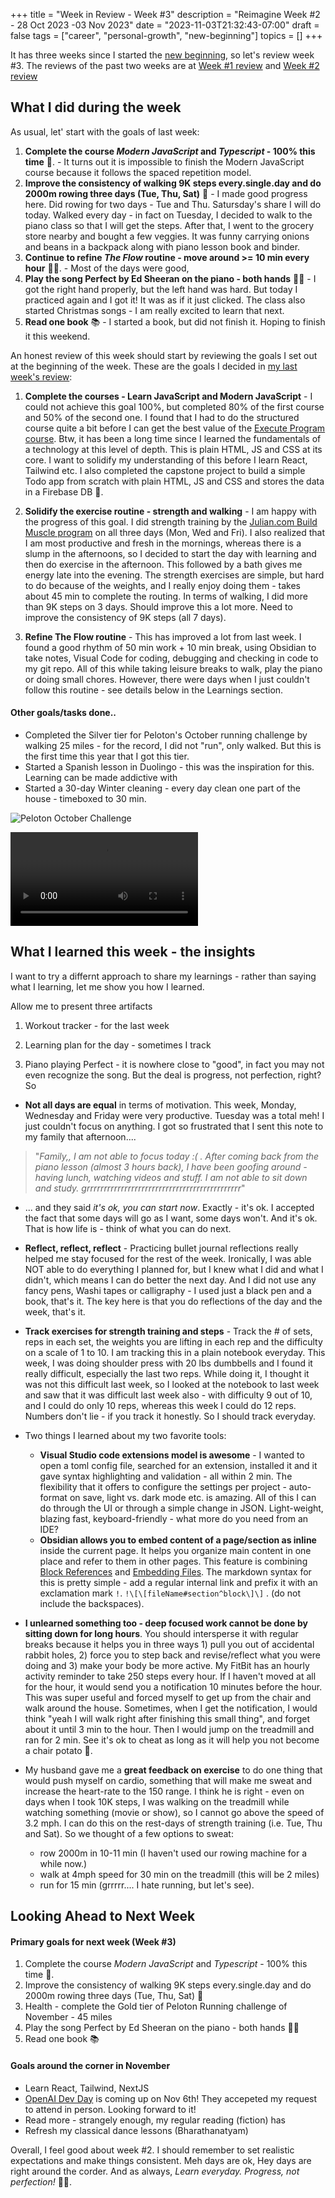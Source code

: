 +++
title = "Week in Review - Week #3"
description = "Reimagine Week #2 - 28 Oct 2023 -03 Nov 2023"
date = "2023-11-03T21:32:43-07:00"
draft = false
tags = ["career", "personal-growth", "new-beginning"]
topics = []
+++

It has three weeks since I started the [new beginning](/post/new-beginning/), so let's review week #3. The reviews of the  past two weeks are at [Week #1 review](/post/week-in-review-week1/ "Week In Review - Week 1") and [Week #2 review](/post/week-in-review-week2/ "Week In Review - Week 2")

## What I did during the week

As usual, let' start with the goals of last week:

  1. **Complete the course *Modern JavaScript* and *Typescript* - 100% this time** 🎯. - It turns out it is impossible to finish the Modern JavaScript course because it follows the spaced repetition model.
  2. **Improve the consistency of walking 9K steps every.single.day and do 2000m rowing three days (Tue, Thu, Sat)** 💪 - I made good progress here. Did rowing for two days - Tue and Thu. Satursday's share I will do today. Walked every day - in fact on Tuesday, I decided to walk to the piano class so that I will get the steps. After that, I went to the grocery store nearby and bought a few veggies. It was funny carrying onions and beans in a backpack along with piano lesson book and binder.
  3. **Continue to refine *The Flow* routine - move around >= 10 min every hour** 🚶👟. - Most of the days were good, 
  4. **Play the song Perfect by Ed Sheeran on the piano - both hands** 🎵🎹 - I got the right hand properly, but the left hand was hard. But today I practiced again and I got it! It was as if it just clicked. The class also started Christmas songs - I am really excited to learn that next.
  5. **Read one book** 📚 - I started a book, but did not finish it. Hoping to finish it this weekend.


An honest review of this week should start by reviewing the goals I set out at the beginning of the week. These are the goals I decided in [my last week's review](/post/week-in-review-week1/ "Week In Review - Week 1"):

  1. **Complete the courses - Learn JavaScript and Modern JavaScript** - I could not achieve this goal 100%, but completed 80% of the first course and 50% of the second one. I found that I had to do the structured course quite a bit before I can get the best value of the [Execute Program course](https://www.executeprogram.com/courses/modern-javascript). Btw, it has been a long time since I learned the fundamentals of a technology at this level of depth. This is plain HTML, JS and CSS at its core. I want to solidify my understanding of this before I learn React, Tailwind etc. I also completed the capstone project to build a simple Todo app from scratch with plain HTML, JS and CSS and stores the data in a Firebase DB 🚀.

  2. **Solidify the exercise routine - strength and walking** - I am happy with the progress of this goal. I did strength training by the [Julian.com Build Muscle program](https://www.julian.com/guide/muscle/intro) on all three days (Mon, Wed and Fri). I also realized that I am most productive and fresh in the mornings, whereas there is a slump in the afternoons, so I decided to start the day with learning and then do exercise in the afternoon. This followed by a bath gives me energy late into the evening. The strength exercises are simple, but hard to do because of the weights, and I really enjoy doing them - takes about 45 min to complete the routing. In terms of walking, I did more than 9K steps on 3 days. Should improve this a lot more. Need to improve the consistency of 9K steps (all 7 days).

  3. **Refine The Flow routine** - This has improved a lot from last week. I found a good rhythm of 50 min work + 10 min break, using Obsidian to take notes, Visual Code for coding, debugging and checking in code to my git repo. All of this while taking  leisure breaks to walk, play the piano or doing small chores. However, there were days when I just couldn't follow this routine - see details below in the Learnings section.

  #### Other goals/tasks done.. 
  * Completed the Silver tier for Peloton's October running challenge by walking 25 miles - for the record, I did not "run", only walked. But this is the first time this year that I got this tier. 
  * Started a Spanish lesson in Duolingo - this was the inspiration for this. Learning can be made addictive with 
  * Started a 30-day Winter cleaning - every day clean one part of the house - timeboxed to 30 min. 


  ![Peloton October Challenge](/img/peloton-oct-running-challenge.jpg)

  ![Piano practice](/img/piano-practice-perfect-song.mp4)

  <!-- {{< video src="piano-practice-perfect-song.mp4" controls="yes">}} -->



## What I learned this week - the insights 

I want to try a differnt approach to share my learnings - rather than saying what I learning, let me show you how I learned.

Allow me to present three artifacts

1. Workout tracker - for the last week

2. Learning plan for the day - sometimes I track

3. Piano playing Perfect - it is nowhere close to "good", in fact you may not even recognize the song. But the deal is progress, not perfection, right? So 


* **Not all days are equal** in terms of motivation. This week, Monday, Wednesday and Friday were very productive. Tuesday was a total meh! I just couldn't focus on anything. I got so frustrated that I sent this note to my family that afternoon....

> "*Family,, I am not able to focus today :( . 
After coming back from the piano lesson (almost 3 hours back), 
I have been goofing around - having lunch, watching videos and stuff.
I am not able to sit down and study. grrrrrrrrrrrrrrrrrrrrrrrrrrrrrrrrrrrrrrrrrrrrr*"

* ... and they said *it's ok, you can start now*. Exactly - it's ok.
I accepted the fact that some days will go as I want, some days won't. And it's ok. That is how life is - think of what you can do next.

* **Reflect, reflect, reflect** - Practicing bullet journal reflections really helped me stay focused for the rest of the week. Ironically, I was able NOT able to do everything I planned for, but I knew what I did and what I didn't, which means I can do better the next day. And I did not use any fancy pens, Washi tapes or calligraphy - I used just a black pen and a book, that's it. The key here is that you do reflections of the day and the week, that's it.

* **Track exercises for strength training and steps** - Track the # of sets, reps in each set, the weights you are lifting in each rep and the difficulty on a scale of 1 to 10. I am tracking this in a plain notebook everyday. This week, I was doing shoulder press with 20 lbs dumbbells and I found it really difficult, especially the last two reps. While doing it, I thought it was not this difficult last week, so I looked at the notebook to last week and saw that it was difficult last week also - with difficulty 9 out of 10, and I could do only 10 reps, whereas this week I could do 12 reps. Numbers don't lie - if you track it honestly. So I should track everyday.

* Two things I learned about my two favorite tools:
  * **Visual Studio code extensions model is awesome** - I wanted to open a toml config file, searched for an extension, installed it and it gave syntax highlighting and validation - all within 2 min. The flexibility that it offers to configure the settings per project - auto-format on save, light vs. dark mode etc. is amazing. All of this I can do through the UI or through a simple change in JSON. Light-weight, blazing fast, keyboard-friendly - what more do you need from an IDE?
  * **Obsidian allows you to embed content of a page/section as inline** inside the current page. It helps you organize main content in one place and refer to them in other pages. This feature is combining [Block References](https://help.obsidian.md/Linking+notes+and+files/Internal+links) and [Embedding Files](https://help.obsidian.md/Linking+notes+and+files/Embedding+files). The markdown syntax for this is pretty simple - add a regular internal link and prefix it with an exclamation mark `!`. `!\[\[fileName#section^block\]\]` . (do not include the backspaces). 
  
* **I unlearned something too - deep focused work cannot be done by sitting down for long hours**. You should intersperse it with regular breaks because it helps you in three ways 1) pull you out of accidental rabbit holes, 2) force you to step back and revise/reflect what you were doing and 3) make your body be more active. My FitBit has an hourly activity reminder to take 250 steps every hour. If I haven't moved at all for the hour, it would send you a notification 10 minutes before the hour. This was super useful and forced myself to get up from the chair and walk around the house. Sometimes, when I get the notification, I would think "yeah I will walk right after finishing this small thing", and forget about it until 3 min to the hour. Then I would jump on the treadmill and ran for 2 min. See it's ok to cheat as long as it will help you not become a chair potato 🙂.

* My husband gave me a **great feedback on exercise** to do one thing that would push myself on cardio, something that will make me sweat and increase the heart-rate to the 150 range. I think he is right - even on days when I took 10K steps, I was walking on the treadmill while watching something (movie or show), so I cannot go above the speed of 3.2 mph. I can do this on the rest-days of strength training (i.e. Tue, Thu and Sat). So we thought of a few options to sweat:
  * row 2000m in 10-11 min (I haven't used our rowing machine for a while now.)
  * walk at 4mph speed for 30 min on the treadmill (this will be 2 miles)
  * run for 15 min (grrrrr.... I hate running, but let's see).


## Looking Ahead to Next Week

#### Primary goals for next week (Week #3)
  1. Complete the course *Modern JavaScript* and *Typescript* - 100% this time 🎯.
  2. Improve the consistency of walking 9K steps every.single.day and do 2000m rowing three days (Tue, Thu, Sat) 💪
  3. Health - complete the Gold tier of Peloton Running challenge of November - 45 miles
  4. Play the song Perfect by Ed Sheeran on the piano - both hands 🎵🎹
  5. Read one book 📚

#### Goals around the corner in November
* Learn React, Tailwind, NextJS
* [OpenAI Dev Day](https://devday.openai.com/) is coming up on Nov 6th! They accepeted my request to attend in person. Looking forward to it!
* Read more - strangely enough, my regular reading (fiction) has
* Refresh my classical dance lessons (Bharathanatyam)

Overall, I feel good about week #2. I should remember to set realistic expectations and make things consistent. Meh days are ok, Hey days are right around the corder. And as always, *Learn everyday.* *Progress, not perfection!* 🚀💪.

<!--

My Fitbit Daily Steps for Week 2 (10/21 to 10/27)

10/21: 1033
10/22: 3383
10/23: 921
10/24: 1828
10/25: 9014
10/26:10448
10/27: 8243
-->